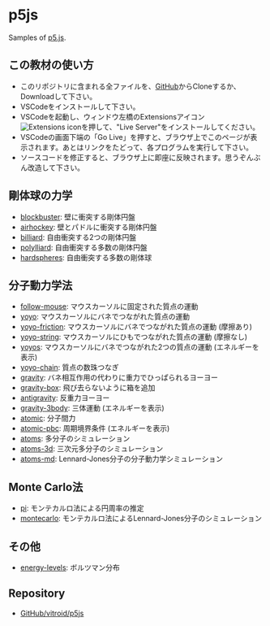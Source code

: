 # p5js
Samples of [p5.js](https://p5js.org).

## この教材の使い方

* このリポジトリに含まれる全ファイルを、[GitHub](https://github.com/vitroid/p5js)からCloneするか、Downloadして下さい。
* VSCodeをインストールして下さい。
* VSCodeを起動し、ウィンドウ左橋のExtensionsアイコン![Extensions icon](https://i.gyazo.com/7028b55ef50381f41588647483660706.png)を押して、"Live Server"をインストールしてください。
* VSCodeの画面下端の「Go Live」を押すと、ブラウザ上でこのページが表示されます。あとはリンクをたどって、各プログラムを実行して下さい。
* ソースコードを修正すると、ブラウザ上に即座に反映されます。思うぞんぶん改造して下さい。

## 剛体球の力学
* [blockbuster](https://vitroid.github.io/p5js/blockbuster/): 壁に衝突する剛体円盤
* [airhockey](https://vitroid.github.io/p5js/airhockey/): 壁とパドルに衝突する剛体円盤
* [billiard](https://vitroid.github.io/p5js/billiard/): 自由衝突する2つの剛体円盤
* [polylliard](https://vitroid.github.io/p5js/polylliard/): 自由衝突する多数の剛体円盤
* [hardspheres](https://vitroid.github.io/p5js/hardspheres/): 自由衝突する多数の剛体球

## 分子動力学法
* [follow-mouse](https://vitroid.github.io/p5js/follow-mouse/): マウスカーソルに固定された質点の運動
* [yoyo](https://vitroid.github.io/p5js/yoyo/): マウスカーソルにバネでつながれた質点の運動
* [yoyo-friction](https://vitroid.github.io/p5js/yoyo-friction/): マウスカーソルにバネでつながれた質点の運動 (摩擦あり)
* [yoyo-string](https://vitroid.github.io/p5js/yoyo-string/): マウスカーソルにひもでつながれた質点の運動 (摩擦なし)
* [yoyos](https://vitroid.github.io/p5js/yoyos/): マウスカーソルにバネでつながれた2つの質点の運動 (エネルギーを表示)
* [yoyo-chain](https://vitroid.github.io/p5js/yoyo-chain/): 質点の数珠つなぎ
* [gravity](https://vitroid.github.io/p5js/gravity/): バネ相互作用の代わりに重力でひっぱられるヨーヨー
* [gravity-box](https://vitroid.github.io/p5js/gravity-box/): 飛び去らないように箱を追加
* [antigravity](https://vitroid.github.io/p5js/antigravity/): 反重力ヨーヨー
* [gravity-3body](https://vitroid.github.io/p5js/gravity-3body/): 三体運動 (エネルギーを表示)
* [atomic](https://vitroid.github.io/p5js/atomic/): 分子間力
* [atomic-pbc](https://vitroid.github.io/p5js/atomic-pbc/): 周期境界条件 (エネルギーを表示)
* [atoms](https://vitroid.github.io/p5js/atoms/): 多分子のシミュレーション
* [atoms-3d](https://vitroid.github.io/p5js/atoms-3d/): 三次元多分子のシミュレーション
* [atoms-md](https://vitroid.github.io/p5js/atoms-md/): Lennard-Jones分子の分子動力学シミュレーション

## Monte Carlo法

* [pi](https://vitroid.github.io/p5js/pi/): モンテカルロ法による円周率の推定
* [montecarlo](https://vitroid.github.io/p5js/montecarlo/): モンテカルロ法によるLennard-Jones分子のシミュレーション
## その他

* [energy-levels](https://vitroid.github.io/p5js/energy-levels/): ボルツマン分布
## Repository

* [GitHub/vitroid/p5js](https://github.com/vitroid/p5js)
